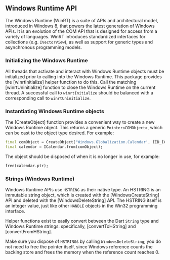 ## Windows Runtime API

The Windows Runtime (WinRT) is a suite of APIs and architectural model,
introduced in Windows 8, that powers the latest generation of Windows APIs. It
is an evolution of the COM API that is designed for access from a variety of
languages. WinRT introduces standardized interfaces for collections (e.g.
`IVectorView`), as well as support for generic types and asynchronous
programming models.

### Initializing the Windows Runtime

All threads that activate and interact with Windows Runtime objects must be
initialized prior to calling into the Windows Runtime. This package provides the
[winrtInitialize] helper function to do this. Call the matching
[winrtUninitialize] function to close the Windows Runtime on the current thread.
A successful call to `winrtInitialize` should be balanced with a corresponding
call to `winrtUninitialize`.

### Instantiating Windows Runtime objects

The [CreateObject] function provides a convenient way to create a new Windows
Runtime object. This returns a generic `Pointer<COMObject>`, which can be cast
to the object type desired. For example:

```dart
final comObject = CreateObject('Windows.Globalization.Calendar', IID_ICalendar);
final calendar = ICalendar.from(comObject);
```

The object should be disposed of when it is no longer in use, for example:

```dart
free(calendar.ptr);
```

### Strings (Windows Runtime)

Windows Runtime APIs use `HSTRING` as their native type. An HSTRING is an
immutable string object, which is created with the [WindowsCreateString] API
and deleted with the [WindowsDeleteString] API. The HSTRING itself is an
integer value, just like other `HANDLE` objects in the Win32 programming
interface.

Helper functions exist to easily convert between the Dart `String` type and Windows Runtime strings: specifically, [convertToHString] and [convertFromHString].

Make sure you dispose of `HSTRING`s by calling `WindowsDeleteString`; you do
not need to free the pointer itself, since Windows reference counts the
backing store and frees the memory when the reference count reaches 0.
